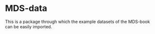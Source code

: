 # MDS-data

This is a package through which the example datasets of the MDS-book can be easily imported.